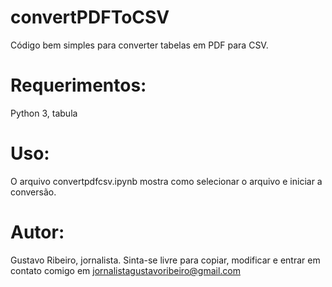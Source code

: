 # convertPDFToCSV
Código bem simples para converter tabelas em PDF para CSV.

# Requerimentos:

Python 3, tabula

# Uso:

O arquivo convertpdfcsv.ipynb mostra como selecionar o arquivo e iniciar a conversão.

# Autor:

Gustavo Ribeiro, jornalista. Sinta-se livre para copiar, modificar e entrar em contato comigo em
jornalistagustavoribeiro@gmail.com
